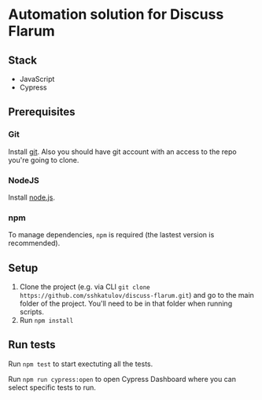 # Automation solution for Discuss Flarum

## Stack

- JavaScript
- Cypress

## Prerequisites

### Git

Install [git](https://git-scm.com/book/en/v2/Getting-Started-Installing-Git). Also you should have git account with an access to the repo you're going to clone.

### NodeJS

Install [node.js](https://nodejs.org/en/).

### npm

To manage dependencies, `npm` is required (the lastest version is recommended).

## Setup

1. Clone the project (e.g. via CLI `git clone https://github.com/sshkatulov/discuss-flarum.git`) and go to the main folder of the project. You'll need to be in that folder when running scripts.
2. Run `npm install`

## Run tests

Run `npm test` to start exectuting all the tests.

Run `npm run cypress:open` to open Cypress Dashboard where you can select specific tests to run.
